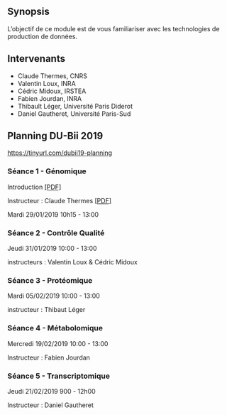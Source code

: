 ## Synopsis

L’objectif de ce module est de vous familiariser avec les technologies de production de données. 

## Intervenants

- Claude Thermes, CNRS
- Valentin Loux, INRA
- Cédric Midoux, IRSTEA
- Fabien Jourdan, INRA
- Thibault Léger, Université Paris Diderot
- Daniel Gautheret, Université Paris-Sud

## Planning DU-Bii 2019


https://tinyurl.com/dubii19-planning

### Séance 1 - Génomique 

Introduction [[PDF]](https://github.com/DU-Bii/module-4-Production-Donnees/blob/master/Séance1/%2020190129_DuBii_Intro_Module4.pdf)

Instructeur : Claude Thermes [[PDF]](https://github.com/DU-Bii/module-4-Production-Donnees/blob/master/Séance1/00_20190129_THERMES.pdf)

Mardi 29/01/2019 10h15 - 13:00

### Séance 2 - Contrôle Qualité


Jeudi 31/01/2019 10:00 - 13:00

instructeurs : Valentin Loux & Cédric Midoux

### Séance 3 - Protéomique


Mardi 05/02/2019 10:00 - 13:00

instructeur : Thibaut Léger

### Séance 4 - Métabolomique


Mercredi 19/02/2019 10:00 - 13:00

Instructeur : Fabien Jourdan

### Séance 5 - Transcriptomique
Jeudi 21/02/2019 900 - 12h00

Instructeur : Daniel Gautheret
